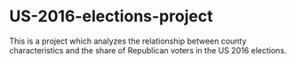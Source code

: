 # US-2016-elections-project
This is a project which analyzes the relationship between county characteristics and the share of Republican voters in the US 2016 elections. 
